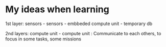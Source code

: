 # My ideas when learning
1st layer: sensors - sensors - embbeded compute unit - temporary db

2nd layers: compute unit - compute unit : Communicate to each others, to focus in some tasks, some missions


